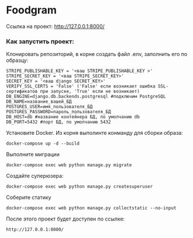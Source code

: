 # Foodgram

Ссылка на проект: http://127.0.0.1:8000/

### Как запустить проект:

Клонировать репозиторий, в корне создать файл .env, заполнить его по образцу:

```
STRIPE_PUBLISHABLE_KEY = '<ваш STRIPE_PUBLISHABLE_KEY >'
STRIPE_SECRET_KEY = '<ваш STRIPE_SECRET_KEY>'
SECRET_KEY = '<ваш django SECRET_KEY>'
VERIFY_SSL_CERTS = 'False' ('False' если возникает ошибка SSL-сертификатов при запуске, 'True' если не возникает)
DB_ENGINE=django.db.backends.postgresql #подключим PostgreSQL
DB_NAME=название_вашей_БД
POSTGRES_USER=имя_пользователя_БД
POSTGRES_PASSWORD=пароль_пользователя_БД
DB_HOST=db #название контейнера БД, по умолчанию db
DB_PORT=5432 #порт БД, по умолчанию 5432
```
Установите Docker. Из корня выполинте конманду для сборки образа:

```
docker-compose up -d --build
```
Выполните миграции
```
docker-compose exec web python manage.py migrate 
```

Создайте суперюзера:

```
docker-compose exec web python manage.py createsuperuser
```

Соберите статику

```
docker-compose exec web python manage.py collectstatic --no-input
```

После этого проект будет доступен по ссылке:

```
http://127.0.0.1:8000/
```